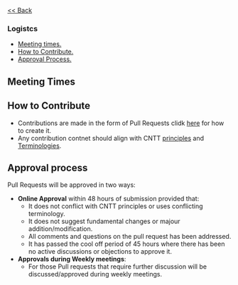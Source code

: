 [<< Back](../)

### Logistcs
* [Meeting times.](meeting_times)
* [How to Contribute.](#how_to_contribute)
* [Approval Process.](#approval_process)

<a name="meeeting_times"></a>
## Meeting Times

<a name="how_to_contribute"></a>
## How to Contribute
- Contributions are made in the form of Pull Requests clidk [here](../artifacts/CNTT_Artifact.pptx) for how to create it.
- Any contribution contnet should align with CNTT [principles](../doc/ref_model/chapters/chapter01.md#1.4) and [Terminologies](../doc/ref_model/chapters/chapter01.md#1.3).

<a name="approval_process"></a>
## Approval process
Pull Requests will be approved in two ways:
- **Online Approval** within 48 hours of submission provided that:
  - It does not conflict with CNTT principles or uses conflicting terminology.
  - It does not suggest fundamental changes or majour addition/modification.
  - All comments and questions on the pull request has been addressed.
  - It has passed the cool off period of 45 hours where there has been no active discussions or objections to approve it.
- **Approvals during Weekly meetings**:
  - For those Pull requests that require further discussion will be discussed/approved during weekly meetings.
